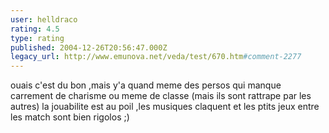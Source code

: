 ```yaml
---
user: helldraco
rating: 4.5
type: rating
published: 2004-12-26T20:56:47.000Z
legacy_url: http://www.emunova.net/veda/test/670.htm#comment-2277
---
```

ouais c'est du bon ,mais y'a quand meme des persos qui manque carrement de charisme ou meme de classe (mais ils sont rattrape par les autres) la jouabilite est au poil ,les musiques claquent et les ptits jeux entre les match sont bien rigolos ;)